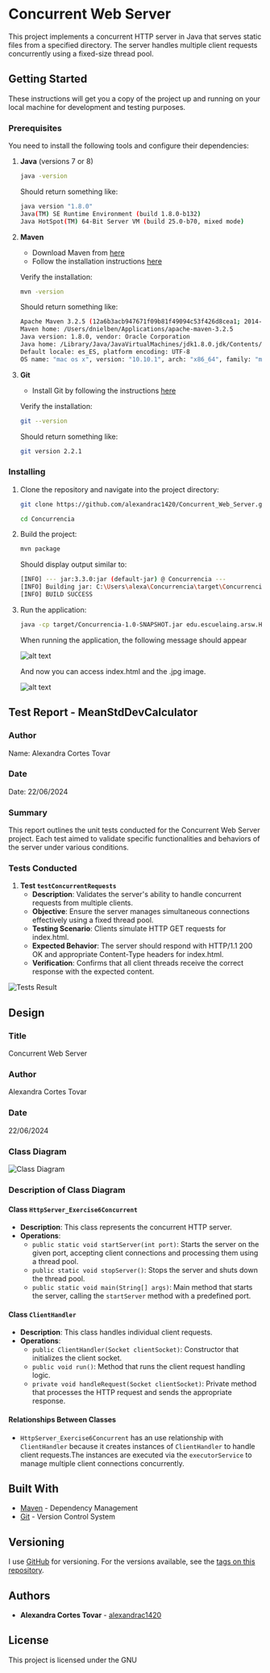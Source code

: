 ﻿# Concurrent Web Server

This project implements a concurrent HTTP server in Java that serves static files from a specified directory. The server handles multiple client requests concurrently using a fixed-size thread pool.

## Getting Started

These instructions will get you a copy of the project up and running on your local machine for development and testing purposes.

### Prerequisites

You need to install the following tools and configure their dependencies:

1. **Java** (versions 7 or 8)
    ```sh
    java -version
    ```
    Should return something like:
    ```sh
    java version "1.8.0"
    Java(TM) SE Runtime Environment (build 1.8.0-b132)
    Java HotSpot(TM) 64-Bit Server VM (build 25.0-b70, mixed mode)
    ```

2. **Maven**
    - Download Maven from [here](http://maven.apache.org/download.html)
    - Follow the installation instructions [here](http://maven.apache.org/download.html#Installation)

    Verify the installation:
    ```sh
    mvn -version
    ```
    Should return something like:
    ```sh
    Apache Maven 3.2.5 (12a6b3acb947671f09b81f49094c53f426d8cea1; 2014-12-14T12:29:23-05:00)
    Maven home: /Users/dnielben/Applications/apache-maven-3.2.5
    Java version: 1.8.0, vendor: Oracle Corporation
    Java home: /Library/Java/JavaVirtualMachines/jdk1.8.0.jdk/Contents/Home/jre
    Default locale: es_ES, platform encoding: UTF-8
    OS name: "mac os x", version: "10.10.1", arch: "x86_64", family: "mac"
    ```

3. **Git**
    - Install Git by following the instructions [here](http://git-scm.com/book/en/v2/Getting-Started-Installing-Git)

    Verify the installation:
    ```sh
    git --version
    ```
    Should return something like:
    ```sh
    git version 2.2.1
    ```

### Installing

1. Clone the repository and navigate into the project directory:
    ```sh
    git clone https://github.com/alexandrac1420/Concurrent_Web_Server.git

    cd Concurrencia
    ```

2. Build the project:
    ```sh
    mvn package
    ```

    Should display output similar to:
    ```sh
    [INFO] --- jar:3.3.0:jar (default-jar) @ Concurrencia ---
    [INFO] Building jar: C:\Users\alexa\Concurrencia\target\Concurrencia-1.0-SNAPSHOT.jar
    [INFO] BUILD SUCCESS
    ```

3. Run the application:
    ```sh
    java -cp target/Concurrencia-1.0-SNAPSHOT.jar edu.escuelaing.arsw.HttpServer_Exercise6Concurrent
    ```
    When running the application, the following message should appear

    ![alt text](image-3.png)

    And now you can access index.html and the .jpg image.
    
    ![alt text](image-4.png)

    
## Test Report - MeanStdDevCalculator

### Author
Name: Alexandra Cortes Tovar

### Date
Date: 22/06/2024

### Summary
This report outlines the unit tests conducted for the Concurrent Web Server project. Each test aimed to validate specific functionalities and behaviors of the server under various conditions.

### Tests Conducted

1. **Test `testConcurrentRequests`**
   - **Description**: Validates the server's ability to handle concurrent requests from multiple clients.
   - **Objective**: Ensure the server manages simultaneous connections effectively using a fixed thread pool.
   - **Testing Scenario**: Clients simulate HTTP GET requests for index.html.
   - **Expected Behavior**: The server should respond with HTTP/1.1 200 OK and appropriate Content-Type headers for index.html.
   - **Verification**: Confirms that all client threads receive the correct response with the expected content.

![Tests Result](image.png)

## Design 

### Title
Concurrent Web Server

### Author
Alexandra Cortes Tovar

### Date
22/06/2024

### Class Diagram
![Class Diagram](image-2.png)

### Description of Class Diagram

#### Class `HttpServer_Exercise6Concurrent`
- **Description**: This class represents the concurrent HTTP server.
- **Operations**:
  - `public static void startServer(int port)`: Starts the server on the given port, accepting client connections and processing them using a thread pool.
  - `public static void stopServer()`: Stops the server and shuts down the thread pool.
  - `public static void main(String[] args)`: Main method that starts the server, calling the `startServer` method with a predefined port.

#### Class `ClientHandler`
- **Description**: This class handles individual client requests.
- **Operations**:
  - `public ClientHandler(Socket clientSocket)`: Constructor that initializes the client socket.
  - `public void run()`: Method that runs the client request handling logic.
  - `private void handleRequest(Socket clientSocket)`: Private method that processes the HTTP request and sends the appropriate response.

#### Relationships Between Classes
- `HttpServer_Exercise6Concurrent` has an use relationship with `ClientHandler` because it creates instances of `ClientHandler` to handle client requests.The instances are executed via the `executorService` to manage multiple client connections concurrently.

## Built With

* [Maven](https://maven.apache.org/) - Dependency Management
* [Git](http://git-scm.com/) - Version Control System

## Versioning

I use [GitHub](https://github.com/) for versioning. For the versions available, see the [tags on this repository](https://github.com/alexandrac1420/Concurrent_Web_Server.git).

## Authors

* **Alexandra Cortes Tovar** - [alexandrac1420](https://github.com/alexandrac1420)

## License

This project is licensed under the GNU
